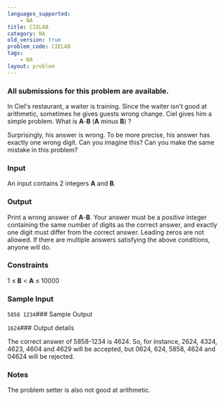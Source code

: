 ```yaml
---
languages_supported:
    - NA
title: CIELAB
category: NA
old_version: true
problem_code: CIELAB
tags:
    - NA
layout: problem
---
```

###  All submissions for this problem are available. 

In Ciel's restaurant, a waiter is training. Since the waiter isn't good at arithmetic, sometimes he gives guests wrong change. Ciel gives him a simple problem. What is **A**-**B** (**A** minus **B**) ?

Surprisingly, his answer is wrong. To be more precise, his answer has exactly one wrong digit. Can you imagine this? Can you make the same mistake in this problem?

### Input

An input contains 2 integers **A** and **B**.

### Output

Print a wrong answer of **A**-**B**. Your answer must be a _positive_ integer containing the same number of digits as the correct answer, and exactly one digit must differ from the correct answer. Leading zeros are not allowed. If there are multiple answers satisfying the above conditions, anyone will do.

### Constraints

1 ≤ **B** < **A** ≤ 10000

### Sample Input

`5858 1234`### Sample Output

`1624`### Output details

The correct answer of 5858-1234 is 4624. So, for instance, 2624, 4324, 4623, 4604 and 4629 will be accepted, but 0624, 624, 5858, 4624 and 04624 will be rejected.

### Notes

The problem setter is also not good at arithmetic.